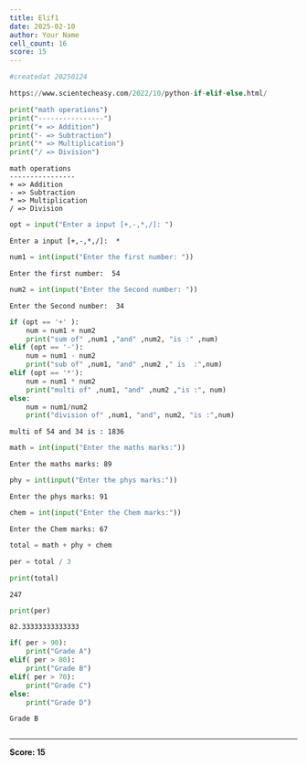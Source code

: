 ```yaml
---
title: Elif1
date: 2025-02-10
author: Your Name
cell_count: 16
score: 15
---
```


```python
#createdat 20250124
```


```python
https://www.scientecheasy.com/2022/10/python-if-elif-else.html/
```


```python
print("math operations")
print("----------------")
print("+ => Addition")
print("- => Subtraction")
print("* => Multiplication")
print("/ => Division")
```

    math operations
    ----------------
    + => Addition
    - => Subtraction
    * => Multiplication
    / => Division



```python
opt = input("Enter a input [+,-,*,/]: ")
```

    Enter a input [+,-,*,/]:  *



```python
num1 = int(input("Enter the first number: "))
```

    Enter the first number:  54



```python
num2 = int(input("Enter the Second number: "))
```

    Enter the Second number:  34



```python
if (opt == '+' ):
    num = num1 + num2
    print("sum of" ,num1 ,"and" ,num2, "is :" ,num)
elif (opt == '-'):
    num = num1 - num2
    print("sub of" ,num1, "and" ,num2 ," is  :",num)
elif (opt == '*'):
    num = num1 * num2
    print("multi of" ,num1, "and" ,num2 ,"is :", num)
else:
    num = num1/num2
    print("division of" ,num1, "and", num2, "is :",num) 
```

    multi of 54 and 34 is : 1836



```python
math = int(input("Enter the maths marks:"))
```

    Enter the maths marks: 89



```python
phy = int(input("Enter the phys marks:"))
```

    Enter the phys marks: 91



```python
chem = int(input("Enter the Chem marks:"))
```

    Enter the Chem marks: 67



```python
total = math + phy + chem
```


```python
per = total / 3
```


```python
print(total)
```

    247



```python
print(per)
```

    82.33333333333333



```python
if( per > 90):
    print("Grade A")
elif( per > 80):
    print("Grade B")
elif( per > 70):
    print("Grade C")
else:
    print("Grade D")
```

    Grade B



```python

```


---
**Score: 15**
